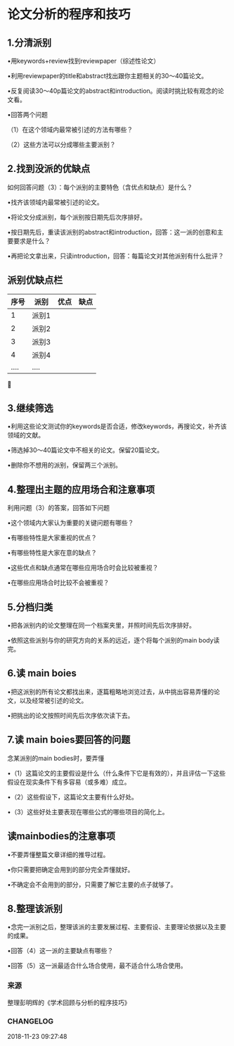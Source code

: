 # 论文分析的程序和技巧



## 1.分清派别

•用keywords+review找到reviewpaper（综述性论文）

•利用reviewpaper的title和abstract找出跟你主题相关的30～40篇论文。

•反复阅读30～40p篇论文的abstract和introduction。阅读时挑比较有观念的论文看。

•回答两个问题

（1）在这个领域内最常被引述的方法有哪些？

（2）这些方法可以分成哪些主要派别？

## 2.找到没派的优缺点

如何回答问题（3）：每个派别的主要特色（含优点和缺点）是什么？

•找齐该领域内最常被引述的论文。

•将论文分成派别，每个派别按日期先后次序排好。

•按日期先后，重读该派别的abstract和introduction，回答：这一派的创意和主要要求是什么？

•再把论文拿出来，只读introduction，回答：每篇论文对其他派别有什么批评？



## 派别优缺点栏

| 序号   | 派别   | 优点   | 缺点   |
| ---- | ---- | ---- | ---- |
| 1    | 派别1  |      |      |
| 2    | 派别2  |      |      |
| 3    | 派别3  |      |      |
| 4    | 派别4  |      |      |
| ….   | ….   |      |      |



## 3.继续筛选

•利用这些论文测试你的keywords是否合适，修改keywords，再搜论文，补齐该领域的文献。

•筛选掉30～40篇论文中不相关的论文。保留20篇论文。

•删除你不想用的派别，保留两三个派别。



## 4.整理出主题的应用场合和注意事项

利用问题（3）的答案，回答如下问题

•这个领域内大家认为重要的关键问题有哪些？

•有哪些特性是大家重视的优点？

•有哪些特性是大家在意的缺点？

•这些优点和缺点通常在哪些应用场合时会比较被重视？

•在哪些应用场合时比较不会被重视？



## 5.分档归类

•把各派别内的论文整理在同一个档案夹里，并照时间先后次序排好。

•依照这些派别与你的研究方向的关系的远近，逐个将每个派别的main body读完。



## 6.读 main boies

•把这派别的所有论文都找出来，逐篇粗略地浏览过去，从中挑出容易弄懂的论文，以及经常被引述的论文。

•把挑出的论文按照时间先后次序依次读下去。



## 7.读 main boies要回答的问题

念某派别的main bodies时，要弄懂

•（1）这篇论文的主要假设是什么（什么条件下它是有效的），并且评估一下这些假设在现实条件下有多容易（或多难）成立。

•（2）这些假设下，这篇论文主要有什么好处。

•（3）这些好处主要表现在哪些公式的哪些项目的简化上。



## 读mainbodies的注意事项

•不要弄懂整篇文章详细的推导过程。

•你只需要把确定会用到的部分完全弄懂就好。

•不确定会不会用到的部分，只需要了解它主要的点子就够了。



## 8.整理该派别

•念完一派别之后，整理该派的主要发展过程、主要假设、主要理论依据以及主要的成果。

•回答（4）这一派的主要缺点有哪些？

•回答（5）这一派最适合什么场合使用，最不适合什么场合使用。


### 来源

整理彭明辉的《学术回顾与分析的程序技巧》

### CHANGELOG

2018-11-23 09:27:48





